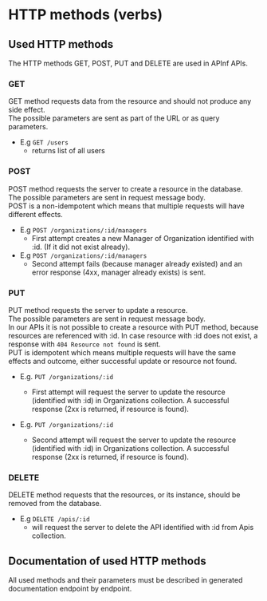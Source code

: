 # HTTP methods \(verbs\)

## Used HTTP methods

The HTTP methods GET, POST, PUT and DELETE are used in APInf APIs.

### GET

GET method requests data from the resource and should not produce any side effect.  
The possible parameters are sent as part of the URL or as query parameters.

* E.g `GET /users`
  * returns list of all users

### POST

POST method requests the server to create a resource in the database.  
The possible parameters are sent in request message body.  
POST is a non-idempotent which means that multiple requests will have different effects.

* E.g `POST /organizations/:id/managers`
  * First attempt creates a new Manager of Organization identified with :id. \(If it did not exist already\).
* E.g `POST /organizations/:id/managers`
  * Second attempt fails \(because manager already existed\) and an error response \(4xx, manager already exists\) is sent.

### PUT

PUT method requests the server to update a resource.  
The possible parameters are sent in request message body.  
In our APIs it is not possible to create a resource with PUT method, because resources are referenced with :id. In case resource with :id does not exist, a response with `404 Resource not found` is sent.  
PUT is idempotent which means multiple requests will have the same effects and outcome, either successful update or  resource not found.

* E.g. `PUT /organizations/:id`

  * First attempt will request the server to update the resource \(identified with :id\) in Organizations collection. A successful response \(2xx is returned, if resource is found\).

* E.g. `PUT /organizations/:id`

  * Second attempt will request the server to update the resource \(identified with :id\) in Organizations collection. A successful response \(2xx is returned, if resource is found\).

### DELETE

DELETE method requests that the resources, or its instance, should be removed from the database.

* E.g `DELETE /apis/:id` 
  * will request the server to delete the API identified with :id from Apis collection.

## Documentation of used HTTP methods

All used methods and their parameters must be described in generated documentation endpoint by endpoint.


